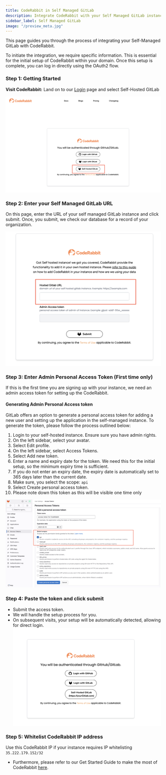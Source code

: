 ```yaml
---
title: CodeRabbit in Self Managed GitLab
description: Integrate CodeRabbit with your Self Managed GitLab instance.
sidebar_label: Self Managed GitLab
image: "/preview_meta.jpg"
---
```


<head>
 <meta charSet="utf-8" />
  <meta name="title" content="CodeRabbit in Self Managed GitLab" />
  <meta name="description" content="Integrate CodeRabbit in your own hosted GitLab instance." />

  <meta property="og:type" content="website" />
  <meta property="og:url" content="https://coderabbit.ai/" />
  <meta property="og:title" content="CodeRabbit in Self Managed GitLab" />
  <meta property="og:description" content="CodeRabbit: AI-powered Code Reviews" />
  <meta property="og:image" content="/preview_meta.jpg" />

  <meta name="twitter:image" content="https://coderabbit.ai/preview_meta.jpg" />
  <meta name="twitter:card" content="summary_large_image" />
  <meta name="twitter:title" content="CodeRabbit in Self Managed GitLab" />
  <meta name="twitter:description" content="CodeRabbit: AI-powered Code Reviews" />
</head>

This page guides you through the process of integrating your Self-Managed GitLab with CodeRabbit.

To initiate the integration, we require specific information. This is essential for the initial setup of CodeRabbit within your domain. Once this setup is complete, you can log in directly using the OAuth2 flow.

### **Step 1: Getting Started**

**Visit CodeRabbit:** Land on to our [Login](https://coderabbit.ai/login) page and select Self-Hosted GitLab

![login-page](./images/login-page.png)

### Step 2: Enter your Self Managed GitLab URL

On this page, enter the URL of your self managed GitLab instance and click submit. Once, you submit, we check our database for a record of your organization.

![Untitled](./images/enter-url.png)

### **Step 3: Enter Admin Personal Access Token (First time only)**

If this is the first time you are signing up with your instance, we need an admin access token for setting up the CodeRabbit.

#### **Generating Admin Personal Access token**

GitLab offers an option to generate a personal access token for adding a new user and setting up the application in the self-managed instance. To generate the token, please follow the process outlined below:

1. Login to your self-hosted instance. Ensure sure you have admin rights.
2. On the left sidebar, select your avatar.
3. Select Edit profile.
4. On the left sidebar, select Access Tokens.
5. Select Add new token.
6. Enter a name and expiry date for the token. We need this for the initial setup, so the minimum expiry time is sufficient.
7. If you do not enter an expiry date, the expiry date is automatically set to 365 days later than the current date.
8. Make sure, you select the scope: `api`
9. Select Create personal access token.
10. Please note down this token as this will be visible one time only

![Untitled](./images/admin-access-token.png)

### **Step 4: Paste the token and click submit**

- Submit the access token.
- We will handle the setup process for you.
- On subsequent visits, your setup will be automatically detected, allowing for direct login.
  ![Untitled](./images/self-hosted-page.png)

### **Step 5: Whitelist CodeRabbit IP address**

Use this CodeRabbit IP if your instance requires IP whitelisting `35.222.179.152/32`

- Furthermore, please refer to our Get Started Guide to make the most of CodeRabbit [here](../get-started/add-repo.md).
